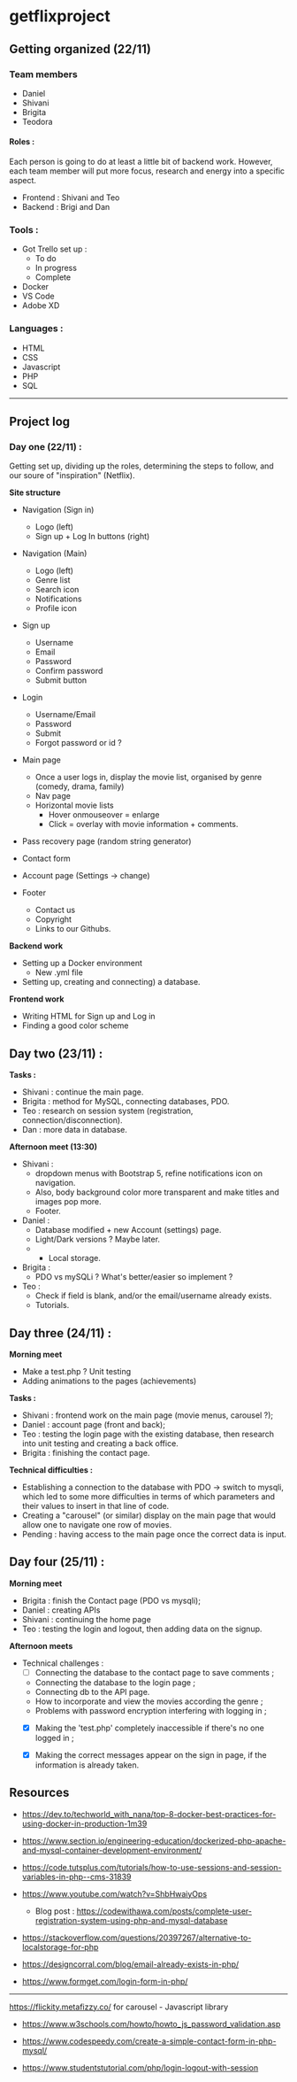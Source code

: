 # getflixproject

## Getting organized (22/11)

### Team members

- Daniel
- Shivani
- Brigita
- Teodora

#### Roles :
Each person is going to do at least a little bit of backend work. However, each team member will put more focus, research and energy into a specific aspect.

- Frontend : Shivani and Teo
- Backend : Brigi and Dan

### Tools :

- Got Trello set up : 
    - To do
    - In progress
    - Complete
- Docker
- VS Code
- Adobe XD

### Languages :
- HTML
- CSS
- Javascript
- PHP
- SQL

---

## Project log

### Day one (22/11) :

Getting set up, dividing up the roles, determining the steps to follow, and our soure of "inspiration" (Netflix).

**Site structure**
- Navigation (Sign in)
    - Logo (left)
    - Sign up + Log In buttons (right)
- Navigation (Main)
    - Logo (left)
    - Genre list
    - Search icon
    - Notifications
    - Profile icon
- Sign up
    - Username
    - Email
    - Password
    - Confirm password
    - Submit button
- Login
    - Username/Email
    - Password
    - Submit
    - Forgot password or id ?
- Main page
    - Once a user logs in, display the movie list, organised by genre (comedy, drama, family)
    - Nav page
    - Horizontal movie lists
        - Hover onmouseover = enlarge
        - Click = overlay with movie information + comments.
- Pass recovery page (random string generator)
- Contact form

- Account page (Settings -> change)
- Footer
    - Contact us
    - Copyright
    - Links to our Githubs.

**Backend work**
- Setting up a Docker environment
    - New .yml file
- Setting up, creating and connecting) a database.

**Frontend work**
- Writing HTML for Sign up and Log in
- Finding a good color scheme

## Day two (23/11) :

**Tasks :**

- Shivani : continue the main page.
- Brigita : method for MySQL, connecting databases, PDO.
- Teo : research on session system (registration, connection/disconnection).
- Dan : more data in database.

**Afternoon meet (13:30)**
- Shivani : 
    - dropdown menus with Bootstrap 5, refine notifications icon on navigation. 
    - Also, body background color more transparent and make titles and images pop more.
    - Footer.
- Daniel : 
    - Database modified + new Account (settings) page. 
    - Light/Dark versions ? Maybe later. 
    - + Local storage.
- Brigita : 
    - PDO vs mySQLi ? What's better/easier so implement ? 
- Teo :
    - Check if field is blank, and/or the email/username already exists. 
    - Tutorials.

## Day three (24/11) :

**Morning meet**
- Make a test.php ? Unit testing
- Adding animations to the pages (achievements)

**Tasks :**
- Shivani : frontend work on the main page (movie menus, carousel ?);
- Daniel : account page (front and back);
- Teo : testing the login page with the existing database, then research into unit testing and creating a back office.
- Brigita : finishing the contact page.

**Technical difficulties :**
- Establishing a connection to the database with PDO -> switch to mysqli, which led to some more difficulties in terms of which parameters and their values to insert in that line of code.
- Creating a "carousel" (or similar) display on the main page that would allow one to navigate one row of movies.
- Pending : having access to the main page once the correct data is input.

## Day four (25/11) :

**Morning meet**
- Brigita : finish the Contact page (PDO vs mysqli);
- Daniel : creating APIs
- Shivani : continuing the home page
- Teo : testing the login and logout, then adding data on the signup.

**Afternoon meets**
- Technical challenges :
    - [ ] Connecting the database to the contact page to save comments ;
    - Connecting the database to the login page ; 
    - Connecting db to the API page.
    - How to incorporate and view the movies according the genre ;
    - Problems with password encryption interfering with logging in ;
    - [x] Making the 'test.php' completely inaccessible if there's no one logged in ; 
    - [x] Making the correct messages appear on the sign in page, if the information is already taken.


## Resources
- https://dev.to/techworld_with_nana/top-8-docker-best-practices-for-using-docker-in-production-1m39
- https://www.section.io/engineering-education/dockerized-php-apache-and-mysql-container-development-environment/

- https://code.tutsplus.com/tutorials/how-to-use-sessions-and-session-variables-in-php--cms-31839
- https://www.youtube.com/watch?v=ShbHwaiyOps
    - Blog post : https://codewithawa.com/posts/complete-user-registration-system-using-php-and-mysql-database
- https://stackoverflow.com/questions/20397267/alternative-to-localstorage-for-php
- https://designcorral.com/blog/email-already-exists-in-php/
- https://www.formget.com/login-form-in-php/
------------------
https://flickity.metafizzy.co/ for carousel - Javascript library

- https://www.w3schools.com/howto/howto_js_password_validation.asp
- https://www.codespeedy.com/create-a-simple-contact-form-in-php-mysql/

- https://www.studentstutorial.com/php/login-logout-with-session
